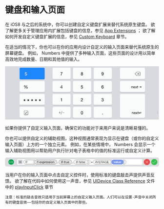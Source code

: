 # 键盘和输入页面

在 iOS8 与之后的系统中，你可以创建自定义键盘扩展来替代系统原生键盘。
欲了解更多关于管理应用内扩展包括键盘的信息，参见 [App Extensions](https://developer.apple.com/library/ios/documentation/UserExperience/Conceptual/MobileHIG/AppExtensions.html#//apple_ref/doc/uid/TP40006556-CH67-SW1) ；
欲了解如何开发自定义键盘扩展的信息，参见 [Custom Keyboard](https://developer.apple.com/library/ios/documentation/General/Conceptual/ExtensibilityPG/Keyboard.html#//apple_ref/doc/uid/TP40014214-CH16) 章节。

在适当的情况下，你也可以在你的应用内设计自定义的输入页面来替代系统原生的屏幕键盘。
例如， Numbers 中提供了多种输入页面，这些页面的设计用以简单高效地完成数量、日期和其他值的输入。

![images](images/input_view_2x.png)
 
如果你提供了自定义输入页面，确保它的功能对于来用户来说是清晰易懂的。

你也可以提供自定义的辅助视图，这种视图通常表现为显示在键盘（或你的自定义输入页面）上方的一个独立元素。
例如，在某些情境中， Numbers 会显示一个输入辅助视图用以帮助用户执行针对电子表格中的值的标准运行或自定义计算。

![images](images/input_accessory2_2x.png)
 
当用户在你的输入页面中点击自定义控件时，使用标准的键盘敲击声提供声音反馈。
欲了解在代码中如何使用这一声音，参见 [UIDevice Class Reference](https://developer.apple.com/library/ios/documentation/UIKit/Reference/UIDevice_Class/index.html#//apple_ref/doc/uid/TP40006902) 文件中的 [playInputClick](https://developer.apple.com/library/ios/documentation/UIKit/Reference/UIDevice_Class/index.html#//apple_ref/occ/instm/UIDevice/playInputClick) 章节

`注意：标准的敲击音效只适用于当前屏幕上的自定义输入页面。人们可以在设置-声音中关闭所有的键盘音效——包括你的自定义输入页面中的那些。`
